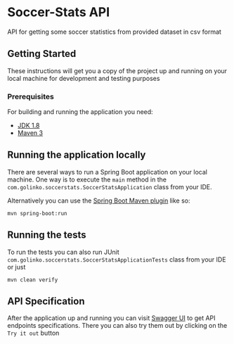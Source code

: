 # Soccer-Stats API

API for getting some soccer statistics from provided dataset in csv format

## Getting Started

These instructions will get you a copy of the project up and running on your 
local machine for development and testing purposes
### Prerequisites

For building and running the application you need:

- [JDK 1.8](http://www.oracle.com/technetwork/java/javase/downloads/jdk8-downloads-2133151.html)
- [Maven 3](https://maven.apache.org)

## Running the application locally

There are several ways to run a Spring Boot application on your local machine. 
One way is to execute the `main` method in the `com.golinko.soccerstats.SoccerStatsApplication` class 
from your IDE.

Alternatively you can use the [Spring Boot Maven plugin](https://docs.spring.io/spring-boot/docs/current/reference/html/build-tool-plugins-maven-plugin.html) like so:

```shell
mvn spring-boot:run
```

## Running the tests

To run the tests you can also run JUnit `com.golinko.soccerstats.SoccerStatsApplicationTests` class from your IDE or just

```shell
mvn clean verify
```

## API Specification

After the application up and running you can visit [Swagger UI](http://localhost:8081/soccer-stats/swagger-ui.html) 
to get API endpoints specifications.
There you can also try them out by clicking on the `Try it out` button
